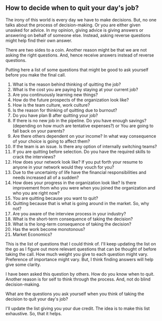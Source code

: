 ## How to decide when to quit your day's job?

The irony of this world is every day we have to make decisions. But, no one talks about the process of decision-making. Or you are either given unasked for advice. In my opinion, giving advice is giving answers or answering on behalf of someone else. Instead, asking reverse questions might help find their own answer.

There are two sides to a coin. Another reason might be that we are not asking the right questions. And, hence receive answers instead of reverse questions. 
 
Putting here a list of some questions that might be good to ask yourself before you make the final call.

1. What is the reason behind thinking of quitting the job?
2. What is the cost you are paying by staying at your current job?
3. Are you continuously learning new things? 
4. How do the future prospects of the organization look like?
5. How is the team culture, work culture?
6. Is the reason for thinking of quitting due to burnout?
7. Do you have plan B after quitting your job?
8. If there is no new job in the pipeline. Do you have enough savings? (depending on how much are tentative expenses?) or You are going to fall back on your parents?
9. Are there others dependent on your income? In what way consequence of your choice is going to affect them?
10. If the team is an issue. Is there any option of internally switching teams?
11. If you are quitting before selection. Do you have the required skills to crack the interviews?
12. How does your network look like? If you put forth your resume to anyone in your network would they vouch for you?
13. Due to the uncertainty of life have the financial responsibilities and needs increased all of a sudden?
14. How does your progress in the organization look like? Is there improvement from who you were when you joined the organization and who you are right now?
15. You are quitting because you want to quit? 
16. Quitting because that is what is going around in the market. So, why not?
17. Are you aware of the interview process in your industry?
18. What is the short-term consequence of taking the decision?
19. What is the long-term consequence of taking the decision? 
20. Has the work become monotonous?
21. Market Economics? 

This is the list of questions that I could think of. I'll keep updating the list on the go as I figure out more relevant questions that can be thought of before taking the call. How much weight you give to each question might vary. Preference of importance might vary. But, I think finding answers will help give some clarity. 

I have been asked this question by others. How do you know when to quit. Another reason is for self to think through the process. And, not do blind decision-making.

What are the questions you ask yourself when you think of taking the decision to quit your day's job? 

I'll update the list giving you your due credit. The idea is to make this list exhaustive. So, that it helps.   


